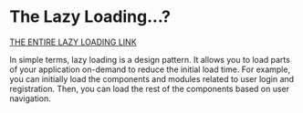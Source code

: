 # The Lazy Loading...?
[THE ENTIRE LAZY LOADING LINK](https://www.syncfusion.com/blogs/post/lazy-loading-with-react)

In simple terms, lazy loading is a design pattern. It allows you to load parts of your application on-demand to reduce the initial load time. For example, you can initially load the components and modules related to user login and registration. Then, you can load the rest of the components based on user navigation.